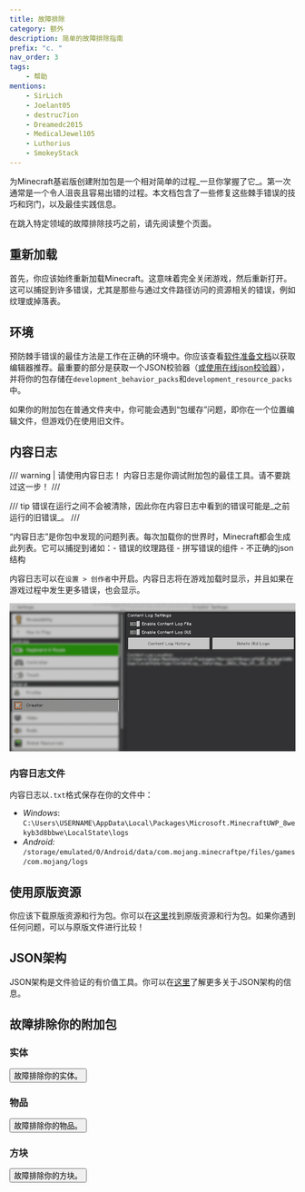 ```yaml
---
title: 故障排除
category: 额外
description: 简单的故障排除指南
prefix: "c. "
nav_order: 3
tags:
    - 帮助
mentions:
    - SirLich
    - Joelant05
    - destruc7ion
    - Dreamedc2015
    - MedicalJewel105
    - Luthorius
    - SmokeyStack
---
```


为Minecraft基岩版创建附加包是一个相对简单的过程_一旦你掌握了它_。第一次通常是一个令人沮丧且容易出错的过程。本文档包含了一些修复这些棘手错误的技巧和窍门，以及最佳实践信息。

在跳入特定领域的故障排除技巧之前，请先阅读整个页面。

## 重新加载

首先，你应该始终重新加载Minecraft。这意味着完全关闭游戏，然后重新打开。这可以捕捉到许多错误，尤其是那些与通过文件路径访问的资源相关的错误，例如纹理或掉落表。

## 环境

预防棘手错误的最佳方法是工作在正确的环境中。你应该查看[软件准备文档](../guide/software-preparation.md)以获取编辑器推荐。最重要的部分是获取一个JSON校验器（[或使用在线json校验器](https://jsonlint.com/)），并将你的包存储在`development_behavior_packs`和`development_resource_packs`中。

如果你的附加包在普通文件夹中，你可能会遇到“包缓存”问题，即你在一个位置编辑文件，但游戏仍在使用旧文件。

## 内容日志

/// warning | 请使用内容日志！
内容日志是你调试附加包的最佳工具。请不要跳过这一步！
///

/// tip
错误在运行之间不会被清除，因此你在内容日志中看到的错误可能是_之前运行的旧错误_。
///

“内容日志”是你包中发现的问题列表。每次加载你的世界时，Minecraft都会生成此列表。它可以捕捉到诸如：- 错误的纹理路径 - 拼写错误的组件 - 不正确的json结构

内容日志可以在`设置 > 创作者`中开启。内容日志将在游戏加载时显示，并且如果在游戏过程中发生更多错误，也会显示。

![](../assets/images/guide/content_log.png)

### 内容日志文件

内容日志以`.txt`格式保存在你的文件中：

-   _Windows_: `C:\Users\USERNAME\AppData\Local\Packages\Microsoft.MinecraftUWP_8wekyb3d8bbwe\LocalState\logs`
-   _Android:_ `/storage/emulated/0/Android/data/com.mojang.minecraftpe/files/games/com.mojang/logs`

## 使用原版资源

你应该下载原版资源和行为包。你可以在[这里](https://www.minecraft.net/en-us/addons/)找到原版资源和行为包。如果你遇到任何问题，可以与原版文件进行比较！

## JSON架构

JSON架构是文件验证的有价值工具。你可以在[这里](../meta/using-schemas.md)了解更多关于JSON架构的信息。

## 故障排除你的附加包

### 实体

<Button link="../entities/troubleshooting-entities.md">故障排除你的实体。</Button>

### 物品

<Button link="/items/troubleshooting-items">故障排除你的物品。</Button>

### 方块

<Button link="../blocks/troubleshooting-blocks.md">故障排除你的方块。</Button>